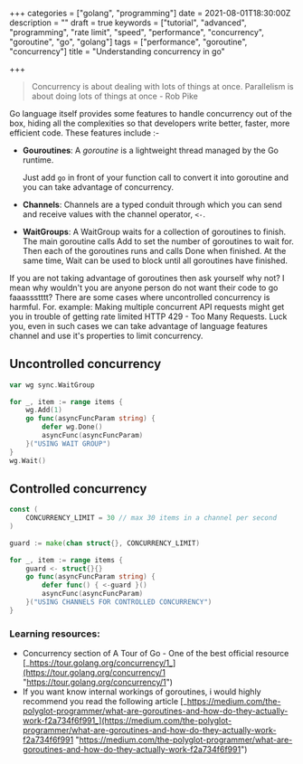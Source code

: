 +++
categories = ["golang", "programming"]
date = 2021-08-01T18:30:00Z
description = ""
draft = true
keywords = ["tutorial", "advanced", "programming", "rate limit", "speed", "performance", "concurrency", "goroutine", "go", "golang"]
tags = ["performance", "goroutine", "concurrency"]
title = "Understanding concurrency in go"

+++
> Concurrency is about dealing with lots of things at once. Parallelism is about doing lots of things at once - Rob Pike

Go language itself provides some features to handle concurrency out of the box, hiding all the complexities so that developers write better, faster, more efficient code. These features include :-

* **Gouroutines**: A _goroutine_ is a lightweight thread managed by the Go runtime.

  Just add `go` in front of your function call to convert it into goroutine and you can take advantage of concurrency.
* **Channels**: Channels are a typed conduit through which you can send and receive values with the channel operator, `<-`.
* **WaitGroups**: A WaitGroup waits for a collection of goroutines to finish. The main goroutine calls Add to set the number of goroutines to wait for. Then each of the goroutines runs and calls Done when finished. At the same time, Wait can be used to block until all goroutines have finished.

If you are not taking advantage of goroutines then ask yourself why not? I mean why wouldn't you are anyone person do not want their code to go faaassstttt? There are some cases where uncontrolled concurrency is harmful. For. example: Making multiple concurrent API requests might get you in trouble of getting rate limited HTTP 429 - Too Many Requests. Luck you, even in such cases we can take advantage of language features channel and use it's properties to limit concurrency.

## Uncontrolled concurrency

```go
var wg sync.WaitGroup
    
for _, item := range items {
	wg.Add(1)
	go func(asyncFuncParam string) {
		defer wg.Done()
		asyncFunc(asyncFuncParam)
	}("USING WAIT GROUP")
}
wg.Wait()
```

## Controlled concurrency

```go
const (
	CONCURRENCY_LIMIT = 30 // max 30 items in a channel per second 
)
    
guard := make(chan struct{}, CONCURRENCY_LIMIT)
    
for _, item := range items {
	guard <- struct{}{}
	go func(asyncFuncParam string) {
		defer func() { <-guard }()
		asyncFunc(asyncFuncParam)
	}("USING CHANNELS FOR CONTROLLED CONCURRENCY")
}
```

### Learning resources:

* Concurrency section of A Tour of Go - One of the best official resource [_https://tour.golang.org/concurrency/1_](https://tour.golang.org/concurrency/1 "https://tour.golang.org/concurrency/1")
* If you want know internal workings of goroutines, i would highly recommend you read the following article [_https://medium.com/the-polyglot-programmer/what-are-goroutines-and-how-do-they-actually-work-f2a734f6f991_](https://medium.com/the-polyglot-programmer/what-are-goroutines-and-how-do-they-actually-work-f2a734f6f991 "https://medium.com/the-polyglot-programmer/what-are-goroutines-and-how-do-they-actually-work-f2a734f6f991")